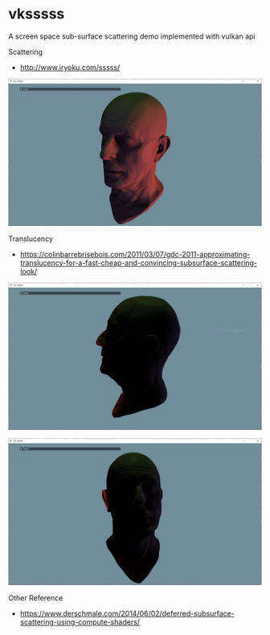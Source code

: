 # vksssss
A screen space sub-surface scattering demo implemented with vulkan api

Scattering

* http://www.iryoku.com/sssss/

![](./1.jpg)

Translucency

* https://colinbarrebrisebois.com/2011/03/07/gdc-2011-approximating-translucency-for-a-fast-cheap-and-convincing-subsurface-scattering-look/

![](./2.jpg)

![](./3.jpg)

Other Reference

* https://www.derschmale.com/2014/06/02/deferred-subsurface-scattering-using-compute-shaders/